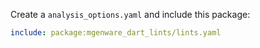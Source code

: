 Create a `analysis_options.yaml` and include this package:

```yaml
include: package:mgenware_dart_lints/lints.yaml
```
